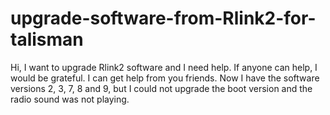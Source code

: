 # upgrade-software-from-Rlink2-for-talisman
Hi, I want to upgrade Rlink2 software and I need help. If anyone can help, I would be grateful.  I can get help from you friends. Now I have the software versions 2, 3, 7, 8 and 9, but I could not upgrade the boot version and the radio sound was not playing.
